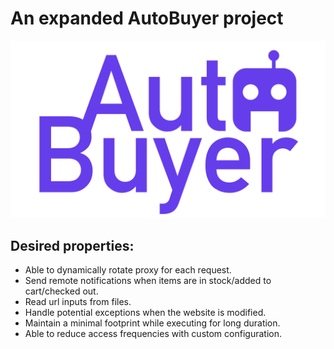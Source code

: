 # An expanded AutoBuyer project
![](https://github.com/yaozhang-this/AutoBuyer/blob/master/Autobuyer.001.png)
## Desired properties:
* Able to dynamically rotate proxy for each request.
* Send remote notifications when items are in stock/added to cart/checked out.
* Read url inputs from files.
* Handle potential exceptions when the website is modified.
* Maintain a minimal footprint while executing for long duration.
* Able to reduce access frequencies with custom configuration.
